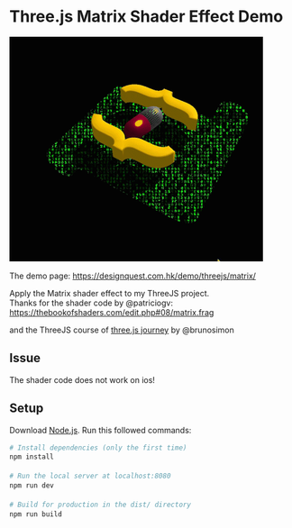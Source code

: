 # Three.js Matrix Shader Effect Demo

![](demo.gif)

The demo page:
https://designquest.com.hk/demo/threejs/matrix/

Apply the Matrix shader effect to my ThreeJS project.\
Thanks for the shader code by @patriciogv:\
https://thebookofshaders.com/edit.php#08/matrix.frag

and the ThreeJS course of [three.js journey](https://threejs-journey.xyz/) by @brunosimon

## Issue
The shader code does not work on ios!

## Setup
Download [Node.js](https://nodejs.org/en/download/).
Run this followed commands:

``` bash
# Install dependencies (only the first time)
npm install

# Run the local server at localhost:8080
npm run dev

# Build for production in the dist/ directory
npm run build
```
